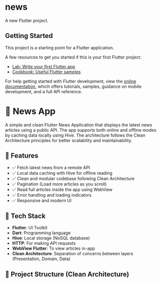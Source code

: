# news

A new Flutter project.

## Getting Started

This project is a starting point for a Flutter application.

A few resources to get you started if this is your first Flutter project:

- [Lab: Write your first Flutter app](https://docs.flutter.dev/get-started/codelab)
- [Cookbook: Useful Flutter samples](https://docs.flutter.dev/cookbook)

For help getting started with Flutter development, view the
[online documentation](https://docs.flutter.dev/), which offers tutorials,
samples, guidance on mobile development, and a full API reference.
# 📰 News App

A simple and clean Flutter News Application that displays the latest news articles using a public API. The app supports both online and offline modes by caching data locally using Hive. The architecture follows the Clean Architecture principles for better scalability and maintainability.

## 📱 Features

- ✅ Fetch latest news from a remote API
- ✅ Local data caching with Hive for offline reading
- ✅ Clean and modular codebase following Clean Architecture
- ✅ Pagination (Load more articles as you scroll)
- ✅ Read full articles inside the app using WebView
- ✅ Error handling and loading indicators
- ✅ Responsive and modern UI

## 🧱 Tech Stack

- **Flutter**: UI Toolkit
- **Dart**: Programming language
- **Hive**: Local storage (NoSQL database)
- **HTTP**: For making API requests
- **WebView Flutter**: To view articles in-app
- **Clean Architecture**: Separation of concerns between layers (Presentation, Domain, Data)

## 🧩 Project Structure (Clean Architecture)

